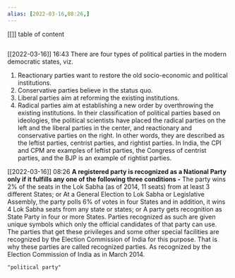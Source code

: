 ```yaml
---
alias: [2022-03-16,08:26,]
---
```

[[]]
table of content
```toc
```

[[2022-03-16]] 16:43
There are four types of political parties in the modern democratic states, viz.
1. Reactionary parties want to restore the old socio-economic and political institutions.
2. Conservative parties believe in the status quo.
3. Liberal parties aim at reforming the existing institutions.
4. Radical parties aim at establishing a new order by overthrowing the existing institutions.
In their classification of political parties based on ideologies, the political scientists have placed the radical parties on the left and the liberal parties in the center, and reactionary and conservative parties on the right. In other words, they are described as the leftist parties, centrist parties, and rightist parties.
In India, the CPI and CPM are examples of leftist parties, the Congress of centrist parties, and the BJP is an example of rightist parties.

[[2022-03-16]] 08:26
**A registered party is recognized as a National Party only if it fulfills any one of the following three conditions -**
	The party wins 2% of the seats in the Lok Sabha (as of 2014, 11 seats) from at least 3 different States; or
	At a General Election to Lok Sabha or Legislative Assembly, the party polls 6% of votes in four States and in addition, it wins 4 Lok Sabha seats from any state or states; or
	A party gets recognition as State Party in four or more States.
Parties recognized as such are given unique symbols which only the official candidates of that party can use.
The parties that get these privileges and some other special facilities are recognized by the Election Commission of India for this purpose.
That is why these parties are called recognized parties.
As recognized by the Election Commission of India as in March 2014.
```query
"political party"
```